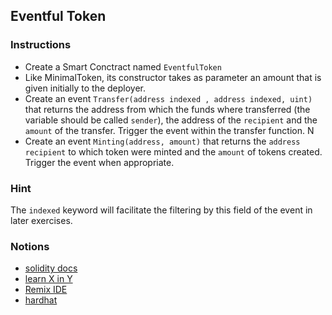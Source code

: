## Eventful Token

### Instructions

- Create a Smart Conctract named `EventfulToken`
- Like MinimalToken, its constructor takes as parameter an amount that is given initially to the deployer.
- Create an event `Transfer(address indexed , address indexed, uint)` that returns the address from which the funds where transferred (the variable should be called `sender`), the address of the `recipient` and the `amount` of the transfer. Trigger the event within the transfer function. N
- Create an event `Minting(address, amount)` that returns the `address` `recipient` to which token were minted and the `amount` of tokens created. Trigger the event when appropriate.

### Hint

The `indexed` keyword will facilitate the filtering by this field of the event in later exercises.

### Notions

- [solidity docs](https://docs.soliditylang.org/)
- [learn X in Y](https://learnxinyminutes.com/docs/solidity/)
- [Remix IDE](https://remix.ethereum.org)
- [hardhat](https://hardhat.org)
